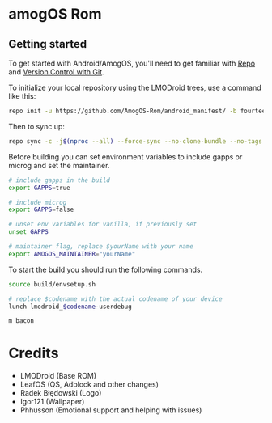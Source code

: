 amogOS Rom
===========

Getting started
---------------

To get started with Android/AmogOS, you'll need to get
familiar with [Repo](https://source.android.com/source/using-repo.html) and [Version Control with Git](https://source.android.com/source/version-control.html).

To initialize your local repository using the LMODroid trees, use a command like this:
```bash
repo init -u https://github.com/AmogOS-Rom/android_manifest/ -b fourteen --git-lfs
```
Then to sync up:
```bash
repo sync -c -j$(nproc --all) --force-sync --no-clone-bundle --no-tags
```

Before building you can set environment variables to include gapps or microg and set the maintainer.
```bash
# include gapps in the build
export GAPPS=true

# include microg
export GAPPS=false

# unset env variables for vanilla, if previously set
unset GAPPS

# maintainer flag, replace $yourName with your name
export AMOGOS_MAINTAINER="yourName"
```

To start the build you should run the following commands.
```bash
source build/envsetup.sh

# replace $codename with the actual codename of your device
lunch lmodroid_$codename-userdebug

m bacon
```

Credits
===========

- LMODroid (Base ROM)
- LeafOS (QS, Adblock and other changes)
- Radek Błędowski (Logo)
- Igor121 (Wallpaper)
- Phhusson (Emotional support and helping with issues)
